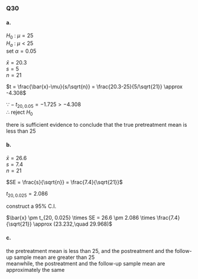 ### Q30  
#### a.

$H_0$ : $\mu = 25$  
$H_a$ : $\mu \lt 25$  
set $\alpha = 0.05$  

$\bar{x} = 20.3$  
$s = 5$  
$n = 21$  

$t = \frac{\bar{x}-\mu}{s/\sqrt{n}} = \frac{20.3-25}{5/\sqrt{21}} \approx -4.308$  

$\because -t_{20, 0.05} = -1.725 \gt -4.308$  
$\therefore$ reject $H_0$  

there is sufficient evidence to conclude that the true pretreatment mean is less than 25

#### b.  

$\bar{x} = 26.6$  
$s = 7.4$  
$n = 21$  

$SE = \frac{s}{\sqrt{n}} = \frac{7.4}{\sqrt{21}}$  

$t_{20, 0.025} = 2.086$  

construct a 95% C.I.  

$\bar{x} \pm t_{20, 0.025} \times SE = 26.6 \pm 2.086 \times \frac{7.4}{\sqrt{21}} \approx (23.232,\quad 29.968)$  

#### c.

the pretreatment mean is less than 25, and the postreatment and the follow-up sample mean are greater than 25  
meanwhile, the postreatment and the follow-up sample mean are approximately the same
